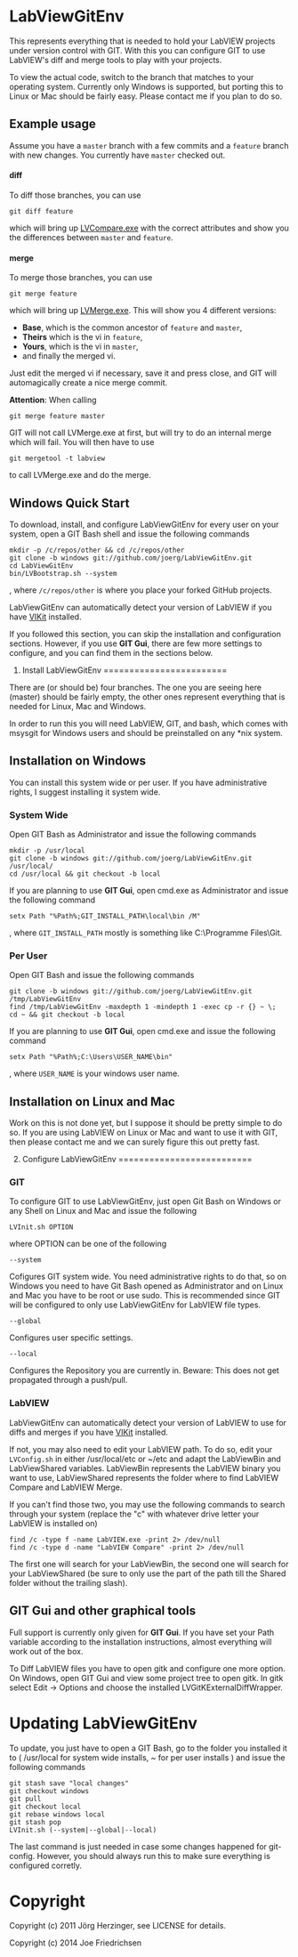 LabViewGitEnv
=============

This represents everything that is needed to hold your LabVIEW projects under version control with GIT. With this you can configure GIT to use LabVIEW's diff and merge tools to play with your projects.

To view the actual code, switch to the branch that matches to your operating system. Currently only Windows is supported, but porting this to Linux or Mac should be fairly easy. Please contact me if you plan to do so.

## Example usage

Assume you have a `master` branch with a few commits and a `feature` branch with new changes. You currently have `master` checked out.

#### diff

To diff those branches, you can use

	git diff feature

which will bring up [LVCompare.exe](http://zone.ni.com/reference/en-XX/help/371361G-01/lvhowto/configlvcomp_thirdparty/) with the correct attributes and show you the differences between `master` and `feature`.

#### merge

To merge those branches, you can use

	git merge feature

which will bring up [LVMerge.exe](http://zone.ni.com/reference/en-XX/help/371361G-01/lvhowto/configmerge_thirdparty/). This will show you 4 different versions:

* **Base**, which is the common ancestor of `feature` and `master`,
* **Theirs** which is the vi in `feature`,
* **Yours**, which is the vi in `master`,
* and finally the merged vi.

Just edit the merged vi if necessary, save it and press close, and GIT will automagically create a nice merge commit.

**Attention**: When calling

	git merge feature master

GIT will not call LVMerge.exe at first, but will try to do an internal merge which will fail. You will then have to use

	git mergetool -t labview

to call LVMerge.exe and do the merge.

## Windows Quick Start

To download, install, and configure LabViewGitEnv for every user on your system, open a GIT Bash shell and issue the following commands

	mkdir -p /c/repos/other && cd /c/repos/other
	git clone -b windows git://github.com/joerg/LabViewGitEnv.git
	cd LabViewGitEnv
	bin/LVBootstrap.sh --system

, where `/c/repos/other` is where you place your forked GitHub projects.

LabViewGitEnv can automatically detect your version of LabVIEW if you have [VIKit](https://github.com/wireddown/VIKit) installed.

If you followed this section, you can skip the installation and configuration sections. However, if you use **GIT Gui**, there are few more settings to configure, and you can find them in the sections below.

1. Install LabViewGitEnv
========================

There are (or should be) four branches. The one you are seeing here (master) should be fairly empty, the other ones represent everything that is needed for Linux, Mac and Windows.

In order to run this you will need LabVIEW, GIT, and bash, which comes with msysgit for Windows users and should be preinstalled on any *nix system.

Installation on Windows
-----------------------

You can install this system wide or per user. If you have administrative rights, I suggest installing it system wide.

### System Wide

Open GIT Bash as Administrator and issue the following commands

	mkdir -p /usr/local
	git clone -b windows git://github.com/joerg/LabViewGitEnv.git /usr/local/
	cd /usr/local && git checkout -b local

If you are planning to use **GIT Gui**, open cmd.exe as Administrator and issue the following command

	setx Path "%Path%;GIT_INSTALL_PATH\local\bin /M"

, where `GIT_INSTALL_PATH` mostly is something like C:\Programme Files\Git.
	
### Per User

Open GIT Bash and issue the following commands

	git clone -b windows git://github.com/joerg/LabViewGitEnv.git /tmp/LabViewGitEnv
	find /tmp/LabViewGitEnv -maxdepth 1 -mindepth 1 -exec cp -r {} ~ \;
	cd ~ && git checkout -b local

If you are planning to use **GIT Gui**, open cmd.exe and issue the following command

	setx Path "%Path%;C:\Users\USER_NAME\bin"

, where `USER_NAME` is your windows user name.

Installation on Linux and Mac
-----------------------------

Work on this is not done yet, but I suppose it should be pretty simple to do so. If you are using LabVIEW on Linux or Mac and want to use it with GIT, then please contact me and we can surely figure this out pretty fast.

2. Configure LabViewGitEnv
==========================

### GIT

To configure GIT to use LabViewGitEnv, just open Git Bash on Windows or any Shell on Linux and Mac and issue the following

	LVInit.sh OPTION

where OPTION can be one of the following

	--system
Cofigures GIT system wide. You need administrative rights to do that, so on Windows you need to have Git Bash opened as Administrator and on Linux and Mac you have to be root or use sudo. This is recommended since GIT will be configured to only use LabViewGitEnv for LabVIEW file types.

	--global
Configures user specific settings.

	--local
Configures the Repository you are currently in. Beware: This does not get propagated through a push/pull.

### LabVIEW

LabViewGitEnv can automatically detect your version of LabVIEW to use for diffs and merges if you have [VIKit](https://github.com/wireddown/VIKit) installed.

If not, you may also need to edit your LabVIEW path. To do so, edit your `LVConfig.sh` in either /usr/local/etc or ~/etc and adapt the LabViewBin and LabViewShared variables. LabViewBin represents the LabVIEW binary you want to use, LabViewShared represents the folder where to find LabVIEW Compare and LabVIEW Merge. 

If you can't find those two, you may use the following commands to search through your system (replace the "c" with whatever drive letter your LabVIEW is installed on)

	find /c -type f -name LabVIEW.exe -print 2> /dev/null
	find /c -type d -name "LabVIEW Compare" -print 2> /dev/null

The first one will search for your LabViewBin, the second one will search for your LabViewShared (be sure to only use the part of the path till the Shared folder without the trailing slash).

GIT Gui and other graphical tools
---------------------------------

Full support is currently only given for **GIT Gui**. If you have set your Path variable according to the installation instructions, almost everything will work out of the box.

To Diff LabVIEW files you have to open gitk and configure one more option. On Windows, open GIT Gui and view some project tree to open gitk. In gitk select Edit -> Options and choose the installed LVGitKExternalDiffWrapper.

Updating LabViewGitEnv
======================

To update, you just have to open a GIT Bash, go to the folder you installed it to ( /usr/local for system wide installs, ~ for per user installs ) and issue the following commands

	git stash save "local changes"
	git checkout windows
	git pull
	git checkout local
	git rebase windows local
	git stash pop
	LVInit.sh (--system|--global|--local)

The last command is just needed in case some changes happened for git-config. However, you should always run this to make sure everything is configured corretly.

Copyright
=========

Copyright (c) 2011 Jörg Herzinger, see LICENSE for details.

Copyright (c) 2014 Joe Friedrichsen
